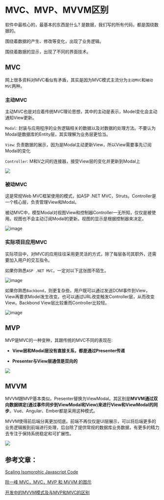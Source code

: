 # MVC、MVP、MVVM区别

软件中最核心的，最基本的东西是什么? 是数据，我们写的所有代码，都是围绕数据的。

围绕着数据的产生、修改等变化，出现了业务逻辑。

围绕着数据的显示，出现了不同的界面技术。

## MVC

网上很多资料对MVC看似有矛盾，其实是因为MVC模式主流分为`主动MVC`和`被动MVC`两种。

### 主动MVC

主动MVC也是对应着传统MVC理论思想，其中的主动是表示，Model变化会主动通知View更新。

`Modal`: 封装与应用程序的业务逻辑相关的数据以及对数据的处理方法。不要认为Modal是数据库的Entity层，其实理解为业务层更恰当。

`View`: 负责数据的展示，因为是Modal主动更新View，所以View需要事先订阅Modal的变化

`Controller`: M和V之间的连接器，接受View层的变化并更新到Modal上

![](https://blog.nodejitsu.com/content/images/2014/Feb/mvc.png)

### 被动MVC

这是常规Web MVC框架使用的模式，如ASP .NET MVC，Struts。Controller是一个核心层，负责管理View和Modal。

被动MVC中，模型Modal对视图View和控制器Controller一无所知，仅仅是被使用。视图也不会主动订阅Modal的更新。视图的显示是根据控制器来决定。

![image](https://user-images.githubusercontent.com/6310131/48696408-d2857080-ec1c-11e8-8a8a-ce665ba00fc1.png)

### 实际项目应用MVC

实际项目中，对MVC的应用往往采用更灵活的方式，除了每层各司其职外，还需要加入用户的交互指令。

如果你熟悉`ASP .NET MVC`，一定对以下这张图不陌生。

![image](https://user-images.githubusercontent.com/6310131/48696231-46734900-ec1c-11e8-9f95-c1edee6d0abf.png)

如果你熟悉`Backbond`，则更复杂些。用户既可以通过发送DOM事件到View，View再要求Model发生改变。也可以通过URL改变触发Controller层，从而改变View。Backbond View层比较重而Controller比较轻。

![image](https://user-images.githubusercontent.com/6310131/48553500-b4ff9080-e916-11e8-93b3-7b1d33ae9326.png)

## MVP

MVP是MVC的一种变种，其跟传统的MVC不同的表现在:

* **View层和Modal层没有直接关系，都是通过Presenter传递**

* **Presenter与View层通信是双向的**

![](https://blog.nodejitsu.com/content/images/2014/Feb/mvp.png)

## MVVM

MVVM跟MVP基本类似，Presenter替换为ViewModal。其区别是**MVVM通过双向数据绑定(通过事件同步到ViewModal和View)来进行View和ViewModal的同步**。Vue、Angular、Ember都是采用这种模式。

MVVM使得前后端分离更加彻底。前端不再仅仅是UI层展示，可以将后端更多的业务逻辑搬到前端进行处理，后台除了提供常规的数据库业务数据，有更多的精力去专注于保持系统稳定和可扩展性。

![](https://blog.nodejitsu.com/content/images/2014/Feb/mvvm.png)
## 参考文章：

[Scaling Isomorphic Javascript Code](https://blog.nodejitsu.com/scaling-isomorphic-javascript-code/)

[阮一峰 MVC，MVC，MVP 和 MVVM 的图示](http://www.ruanyifeng.com/blog/2015/02/mvcmvp_mvvm.html)

[开发中的MVVM模式及与MVP和MVC的区别](https://www.jianshu.com/p/ffcb84dc4ebc)